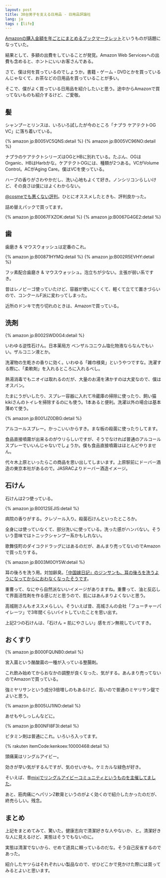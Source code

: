 ```yaml
---
layout: post
title: 30台男子を支える日用品 - 日用品評論社
lang: ja
tags : [life]
---
```

<a href="http://moroya.hatenablog.jp/entry/2013/06/03/225935">Amazonの購入金額を年ごとにまとめるブックマークレット</a>というものが話題になっていた。

結果として、多額の出費をしていることが発覚。Amazon Web Servicesへの出費も含めると、ホントにいいお客さんである。

さて、僕は何を買っているのでしょうか。書籍・ゲーム・DVDとかを買っているんじゃなくて、お茶などの日用品を買っていることが多い。

そこで、僕がよく買っている日用品を紹介したいと思う。途中からAmazonで買ってないものも紹介するけど、ご愛敬。

## 髪

シャンプーとリンスは、いろいろ試したが今のところ「ナプラ ケアテクトOG VC」に落ち着いている。

{% amazon jp:B005VC5QNS:detail %}
{% amazon jp:B005VC96NO:detail %}

ナプラのケアテクトシリーズはOGとHBに別れている。たぶん、OGはOrganic、HBはHarbかな。ケアテクトOGには、種類が2つある。VCがVolume Control。ACがAging Care。僕はVCを使っている。

ハーブの香りがさわやかだし、洗い心地もよくて好き。ノンシリコンらしいけど、その良さは僕にはよくわからない。

<a href="http://www.cosme.net/product/product_id/10033293/top">@cosmeでも悪くない評判</a>。ひとにオススメしたときも、評判良かった。

詰め替えパックで買ってます。

{% amazon jp:B0067FXZOK:detail %}
{% amazon jp:B0067G4GE2:detail %}

## 歯

歯磨き & マウスウォッシュは定番のこれ。

{% amazon jp:B00871HYMQ:detail %}
{% amazon jp:B002R5EVHY:detail %}

フッ素配合歯磨き & マウスウォッシュ。泡立ちが少ない。主張が弱い系ですき。

昔はレノビーゴ使っていたけど、容器が使いにくくて、軽くて立てて置きづらいので、コンクールF派に変わってしまった。

近所のドンキで売り切れのときは、Amazonで買っている。

## 洗剤

{% amazon jp:B002SWD0G4:detail %}

いわゆる逆性石けん。日本薬局方 ベンザルコニウム塩化物液ならなんでもいい。ザルコニン液とか。

洗濯物の生乾きの香りに効く。いわゆる「雑巾様臭」というやつですな。洗濯する際に、「柔軟剤」を入れるところに入れるべし。

熱湯消毒でもニオイは取れるのだが、大量のお湯を沸かすのは大変なので、僕はオスバン。

たまにうがいしたり、スプレー容器に入れて冷蔵庫の掃除に使ったり、飼い猫kikiさんのトイレを掃除するのにも使う。1本あると便利。洗濯以外の場合は基本薄めて使う。

{% amazon jp:B001JZ0DBG:detail %}

アルコールスプレー。かっこいいからすき。まな板の殺菌に使ったりしてます。

食品直接噴霧が出来るのがウリらしいですが、そうでなければ普通のアルコールスプレーでいいんじゃないでしょうか。僕も食品直接噴霧はほとんどやりません。

代々木上原といったらこの商品を思い出してしまいます。上原駅前にドーバー酒造の東京本社があるので。JASRACよりドーバー酒造イメージ。

## 石けん

石けんは2つ使っている。

{% amazon jp:B0012SEJIS:detail %}

病院の香りがする。クレゾール入り。殺菌石けんといったところか。

全身には使っていなくて、部分洗いに使っている。洗った感がハンバない。そういう意味ではトニックシャンプー系かもしれない。

歌舞伎町のダイコクドラッグにはあるのだが、あんまり売ってないのでAmazonで買ったりする。

{% amazon jp:B003M0OY5W:detail %}

耳の後ろを洗う用。対加齢臭。<a href="http://blog.livedoor.jp/keumaya-china/archives/51457896.html">「中国嫁日記」のジンサンも、耳の後ろを洗うようになってからにおわなくなったそうです</a>。

重曹って、なにやら自然派ないいイメージがありますね。重曹って、油と反応して界面活性剤を作る感じだと思うので、肌にはあんまりよくないと思う。

高城剛さんもオススメらしい。そういえば昔、高城さんの会社「フューチャーパイレーツ」で3年間くらいバイトしていたことを思い出す。

上記2つの石けんは、「石けん = 肌にやさしい」感をガン無視していてすき。

## おくすり

{% amazon jp:B000FQUNB0:detail %}

宮入菌という酪酸菌の一種が入っている整腸剤。

これ飲み始めてからおなかの調整が良くなった、気がする。あんまり売ってないのでAmazonで買っている。

強ミヤリサンという成分3倍増しのもあるけど、高いので普通のミヤリサン錠でよいと思う。

{% amazon jp:B005UJ1INO:detail %}

あせもやしっしんなどに。

{% amazon jp:B00NFI8F3I:detail %}

ビタミン剤は普通にこれ。いろいろ入ってます。

{% rakuten itemCode:kenkoex:10000468:detail %}

頭痛薬はリングルアイビー。

効きが早い気がするんですが、気のせいかも。ケミカルな緑色が好き。

そいえば、昔<a href="http://mixi.jp/view_community.pl?id=43125">mixiでリングルアイビーコミュニティというものを主催してました</a>。

あと、筋肉痛にヘパリンZ軟膏というのがよく効くので紹介したかったのだが、終売らしい。残念。

## まとめ

上記をまとめてみて、驚いた。健康志向で清潔好きな人やないか、と。清潔好きな人に見えるけど、実態はそうでもないのに。

実態は清潔でないから、せめて道具に頼っているのだな。そう自己反省するのであった。

紹介したヤツらはそれぞれいい製品なので、ぜひどこかで見かけた際には買ってみるとよいと思います。
